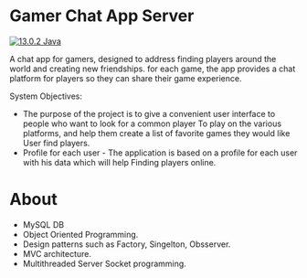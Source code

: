 # Gamer Chat App Server

[![13.0.2 Java](https://img.shields.io/badge/Java-13.0.2-blue.svg)](https://opensource.org/licenses/)


A chat app for gamers, designed to address finding players around the world and creating new friendships. for each game, the app provides a chat platform for players so they can share their game experience.

System Objectives:
* The purpose of the project is to give a convenient user interface to people who want to look for a common player
To play on the various platforms, and help them create a list of favorite games they would like
User find players.
* Profile for each user - The application is based on a profile for each user with his data which will help
Finding players online.

# About

* MySQL DB
* Object Oriented Programming.
* Design patterns such as Factory, Singelton, Obsserver.
* MVC architecture.
* Multithreaded Server Socket programming.



